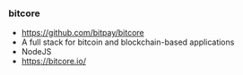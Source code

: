 ### bitcore
- https://github.com/bitpay/bitcore
- A full stack for bitcoin and blockchain-based applications 
- NodeJS
- https://bitcore.io/

